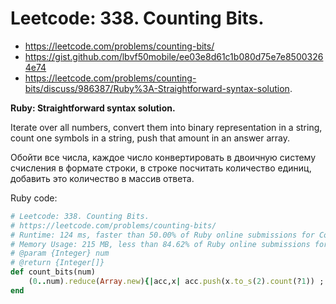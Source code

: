 # Leetcode: 338. Counting Bits.

- https://leetcode.com/problems/counting-bits/
- https://gist.github.com/lbvf50mobile/ee03e8d61c1b080d75e7e85003264e74
- https://leetcode.com/problems/counting-bits/discuss/986387/Ruby%3A-Straightforward-syntax-solution.

**Ruby: Straightforward syntax solution.**

Iterate over all numbers, convert them into binary representation in a string, count one symbols in a string, push that amount in an answer array.

Обойти все числа, каждое число конвертировать в двоичную систему счисления в формате строки, в строке посчитать количество единиц, добавить это количество в массив ответа.

Ruby code:
```Ruby
# Leetcode: 338. Counting Bits.
# https://leetcode.com/problems/counting-bits/
# Runtime: 124 ms, faster than 50.00% of Ruby online submissions for Counting Bits.
# Memory Usage: 215 MB, less than 84.62% of Ruby online submissions for Counting Bits.
# @param {Integer} num
# @return {Integer[]}
def count_bits(num)
    (0..num).reduce(Array.new){|acc,x| acc.push(x.to_s(2).count(?1)) ; acc}
end
```